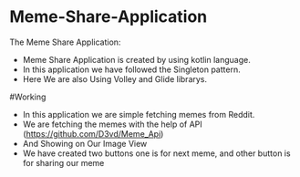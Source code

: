 # Meme-Share-Application
The Meme Share Application:
* Meme Share Application is created by using kotlin language.
* In this application we have followed the Singleton pattern.
* Here We are also Using Volley and Glide librarys.


#Working
* In this application we are simple fetching memes from Reddit.
* We are fetching the memes with the help of API (https://github.com/D3vd/Meme_Api) 
* And Showing on Our Image View
* We have created two buttons one is for next meme, and other button is for sharing our meme
